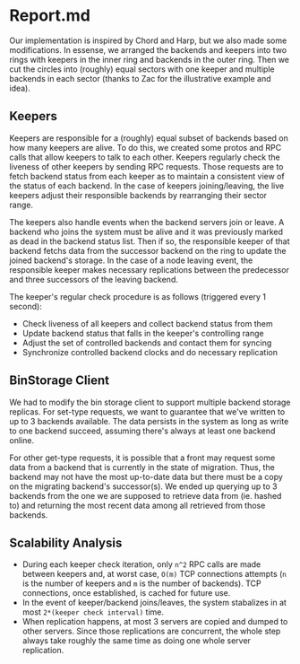 # Report.md

Our implementation is inspired by Chord and Harp, but we also made some modifications.
In essense, we arranged the backends and keepers into two rings with keepers in the inner ring and backends in the outer ring. Then we cut the circles into (roughly) equal sectors with one keeper and multiple backends in each sector (thanks to Zac for the illustrative example and idea).

## Keepers

Keepers are responsible for a (roughly) equal subset of backends based on how many keepers are alive. To do this, we created some protos and RPC calls that allow keepers to talk to each other. Keepers regularly check the liveness of other keepers by sending RPC requests. Those requests are to fetch backend status from each keeper as to maintain a consistent view of the status of each backend. In the case of keepers joining/leaving, the live keepers adjust their responsible backends by rearranging their sector range.

The keepers also handle events when the backend servers join or leave. A backend who joins the system must be alive and it was previously marked as dead in the backend status list. Then if so, the responsible keeper of that backend fetchs data from the successor backend on the ring to update the joined backend's storage. In the case of a node leaving event, the responsible keeper makes necessary replications between the predecessor and three successors of the leaving backend.

The keeper's regular check procedure is as follows (triggered every 1 second):
- Check liveness of all keepers and collect backend status from them
- Update backend status that falls in the keeper's controlling range
- Adjust the set of controlled backends and contact them for syncing
- Synchronize controlled backend clocks and do necessary replication

## BinStorage Client

We had to modify the bin storage client to support multiple backend storage replicas. For set-type requests, we want to guarantee that we've written to up to 3 backends available. The data persists in the system as long as write to one backend succeed, assuming there's always at least one backend online.

For other get-type requests, it is possible that a front may request some data from a backend that is currently in the state of migration. Thus, the backend may not have the most up-to-date data but there must be a copy on the migrating backend's successor(s). We ended up querying up to 3 backends from the one we are supposed to retrieve data from (ie. hashed to) and returning the most recent data among all retrieved from those backends.

## Scalability Analysis

- During each keeper check iteration, only `n^2` RPC calls are made between keepers and, at worst case, `O(m)` TCP connections attempts (`n` is the number of keepers and `m` is the number of backends). TCP connections, once established, is cached for future use.
- In the event of keeper/backend joins/leaves, the system stabalizes in at most `2*(keeper check interval)` time.
- When replication happens, at most 3 servers are copied and dumped to other servers. Since those replications are concurrent, the whole step always take roughly the same time as doing one whole server replication.